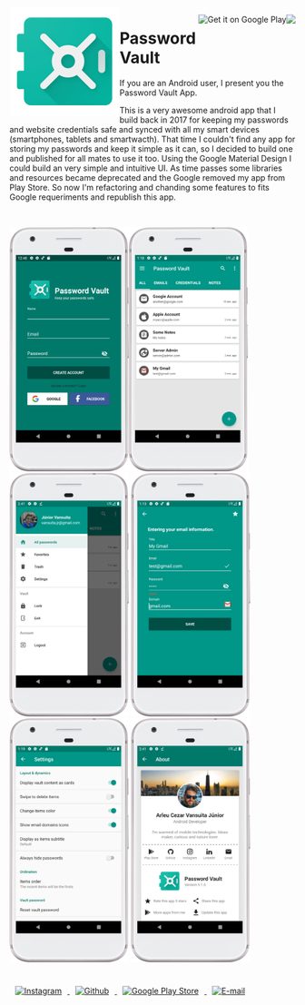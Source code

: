 <!-- Library Logo -->
<img src="/app/src/main/res/mipmap-xxxhdpi/green_vault.png?raw=true" align="left" hspace="1" vspace="1">


<a href='https://ko-fi.com/A406JCM' target='_blank' align="right"><img align="right" height='36' src='https://az743702.vo.msecnd.net/cdn/kofi4.png?v=f'/></a><a href='https://play.google.com/store/apps/details?id=com.vansuita.passwordvault' target='_blank' align="right"><img align="right" height='45' src='https://play.google.com/intl/en_us/badges/static/images/badges/en_badge_web_generic.png' alt='Get it on Google Play' /></a>

# Password Vault


If you are an Android user, I present you the Password Vault App.

This is a very awesome android app that I build back in 2017 for keeping my passwords and website credentials safe and synced with all my smart devices (smartphones, tablets and smartwacth). That time I couldn't find any app for storing my passwords and keep it simple as it can, so I decided to build one and published for all mates to use it too. Using the Google Material Design I could build an very simple and intuitive UI. As time passes some libraries and resources became deprecated and the Google removed my app from Play Store. So now I'm refactoring and chanding some features to fits Google requeriments and republish this app. 

</br>

<img src="/published/screenshots/framed/login.png" height='auto' width='210'/><img src="/published/screenshots/framed/list.png" height='auto' width='210'/>
<img src="/published/screenshots/framed/menu.png" height='auto' width='210'/>
<img src="/published/screenshots/framed/adding.png" height='auto' width='210'/>
<img src="/published/screenshots/framed/settings.png" height='auto' width='210'/>
<img src="/published/screenshots/framed/about.png" height='auto' width='210'/>

#

<a href="https://www.instagram.com/jnrvans/" target="_blank">
  <img src="https://camo.githubusercontent.com/c9dacf0f25a1489fdbc6c0d2b41cda58b77fa210a13a886d6f99e027adfbd358/68747470733a2f2f6564656e742e6769746875622e696f2f537570657254696e7949636f6e732f696d616765732f7376672f696e7374616772616d2e737667" alt="Instagram" witdh="44" height="44" hspace="10">
</a>
<a href="https://github.com/jrvansuita" target="_blank">
  <img src="https://camo.githubusercontent.com/b079fe922f00c4b86f1b724fbc2e8141c468794ce8adbc9b7456e5e1ad09c622/68747470733a2f2f6564656e742e6769746875622e696f2f537570657254696e7949636f6e732f696d616765732f7376672f6769746875622e737667" alt="Github" witdh="44" height="44" hspace="10">
</a>
<a href="https://play.google.com/store/apps/dev?id=8002078663318221363" target="_blank">
  <img src="https://camo.githubusercontent.com/8ce12185c778e13eed2073e7a6aba042ce5092d4d41744e7052e0fc16363c386/68747470733a2f2f6564656e742e6769746875622e696f2f537570657254696e7949636f6e732f696d616765732f7376672f676f6f676c655f706c61792e737667" alt="Google Play Store" witdh="44" height="44" hspace="10">
</a>
<a href="mailto:vansuita.jr@gmail.com" target="_blank" >
  <img src="https://camo.githubusercontent.com/4a3dd8d10a27c272fd04b2ce8ed1a130606f95ea6a76b5e19ce8b642faa18c27/68747470733a2f2f6564656e742e6769746875622e696f2f537570657254696e7949636f6e732f696d616765732f7376672f676d61696c2e737667" alt="E-mail" witdh="44" height="44" hspace="10">
</a>
